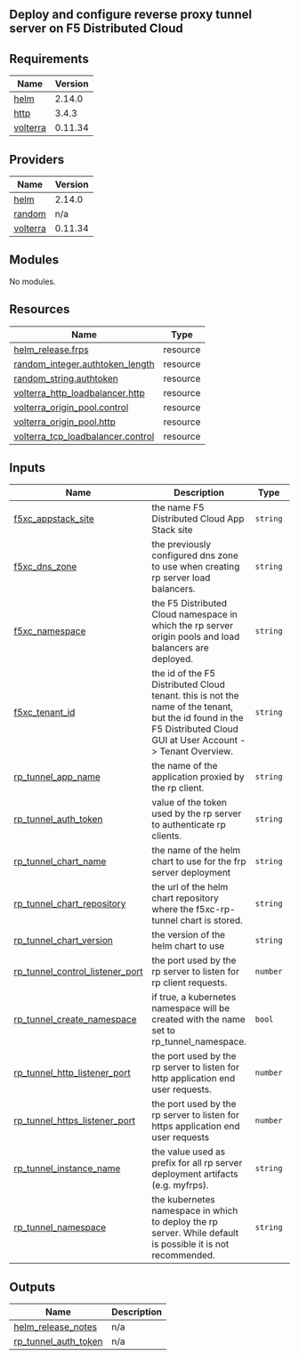## Deploy and configure reverse proxy tunnel server on F5 Distributed Cloud


<!-- BEGIN_TF_DOCS -->
## Requirements

| Name | Version |
|------|---------|
| <a name="requirement_helm"></a> [helm](#requirement\_helm) | 2.14.0 |
| <a name="requirement_http"></a> [http](#requirement\_http) | 3.4.3 |
| <a name="requirement_volterra"></a> [volterra](#requirement\_volterra) | 0.11.34 |

## Providers

| Name | Version |
|------|---------|
| <a name="provider_helm"></a> [helm](#provider\_helm) | 2.14.0 |
| <a name="provider_random"></a> [random](#provider\_random) | n/a |
| <a name="provider_volterra"></a> [volterra](#provider\_volterra) | 0.11.34 |

## Modules

No modules.

## Resources

| Name | Type |
|------|------|
| [helm_release.frps](https://registry.terraform.io/providers/hashicorp/helm/2.14.0/docs/resources/release) | resource |
| [random_integer.authtoken_length](https://registry.terraform.io/providers/hashicorp/random/latest/docs/resources/integer) | resource |
| [random_string.authtoken](https://registry.terraform.io/providers/hashicorp/random/latest/docs/resources/string) | resource |
| [volterra_http_loadbalancer.http](https://registry.terraform.io/providers/volterraedge/volterra/0.11.34/docs/resources/http_loadbalancer) | resource |
| [volterra_origin_pool.control](https://registry.terraform.io/providers/volterraedge/volterra/0.11.34/docs/resources/origin_pool) | resource |
| [volterra_origin_pool.http](https://registry.terraform.io/providers/volterraedge/volterra/0.11.34/docs/resources/origin_pool) | resource |
| [volterra_tcp_loadbalancer.control](https://registry.terraform.io/providers/volterraedge/volterra/0.11.34/docs/resources/tcp_loadbalancer) | resource |

## Inputs

| Name | Description | Type | Default | Required |
|------|-------------|------|---------|:--------:|
| <a name="input_f5xc_appstack_site"></a> [f5xc\_appstack\_site](#input\_f5xc\_appstack\_site) | the name F5 Distributed Cloud App Stack site | `string` | n/a | yes |
| <a name="input_f5xc_dns_zone"></a> [f5xc\_dns\_zone](#input\_f5xc\_dns\_zone) | the previously configured dns zone to use when creating rp server load balancers. | `string` | n/a | yes |
| <a name="input_f5xc_namespace"></a> [f5xc\_namespace](#input\_f5xc\_namespace) | the F5 Distributed Cloud namespace in which the rp server origin pools and load balancers are deployed. | `string` | n/a | yes |
| <a name="input_f5xc_tenant_id"></a> [f5xc\_tenant\_id](#input\_f5xc\_tenant\_id) | the id of the F5 Distributed Cloud tenant. this is not the name of the tenant, but the id found in the F5 Distributed Cloud GUI at User Account -> Tenant Overview. | `string` | n/a | yes |
| <a name="input_rp_tunnel_app_name"></a> [rp\_tunnel\_app\_name](#input\_rp\_tunnel\_app\_name) | the name of the application proxied by the rp client. | `string` | n/a | yes |
| <a name="input_rp_tunnel_auth_token"></a> [rp\_tunnel\_auth\_token](#input\_rp\_tunnel\_auth\_token) | value of the token used by the rp server to authenticate rp clients. | `string` | `""` | no |
| <a name="input_rp_tunnel_chart_name"></a> [rp\_tunnel\_chart\_name](#input\_rp\_tunnel\_chart\_name) | the name of the helm chart to use for the frp server deployment | `string` | `"f5xc-rp-tunnel"` | no |
| <a name="input_rp_tunnel_chart_repository"></a> [rp\_tunnel\_chart\_repository](#input\_rp\_tunnel\_chart\_repository) | the url of the helm chart repository where the f5xc-rp-tunnel chart is stored. | `string` | `"https://f5businessdevelopment.github.io/helm-charts"` | no |
| <a name="input_rp_tunnel_chart_version"></a> [rp\_tunnel\_chart\_version](#input\_rp\_tunnel\_chart\_version) | the version of the helm chart to use | `string` | `"0.0.8"` | no |
| <a name="input_rp_tunnel_control_listener_port"></a> [rp\_tunnel\_control\_listener\_port](#input\_rp\_tunnel\_control\_listener\_port) | the port used by the rp server to listen for rp client requests. | `number` | n/a | yes |
| <a name="input_rp_tunnel_create_namespace"></a> [rp\_tunnel\_create\_namespace](#input\_rp\_tunnel\_create\_namespace) | if true, a kubernetes namespace will be created with the name set to rp\_tunnel\_namespace. | `bool` | `true` | no |
| <a name="input_rp_tunnel_http_listener_port"></a> [rp\_tunnel\_http\_listener\_port](#input\_rp\_tunnel\_http\_listener\_port) | the port used by the rp server to listen for http application end user requests. | `number` | n/a | yes |
| <a name="input_rp_tunnel_https_listener_port"></a> [rp\_tunnel\_https\_listener\_port](#input\_rp\_tunnel\_https\_listener\_port) | the port used by the rp server to listen for https application end user requests | `number` | n/a | yes |
| <a name="input_rp_tunnel_instance_name"></a> [rp\_tunnel\_instance\_name](#input\_rp\_tunnel\_instance\_name) | the value used as prefix for all rp server deployment artifacts (e.g. myfrps). | `string` | n/a | yes |
| <a name="input_rp_tunnel_namespace"></a> [rp\_tunnel\_namespace](#input\_rp\_tunnel\_namespace) | the kubernetes namespace in which to deploy the rp server. While default is possible it is not recommended. | `string` | n/a | yes |

## Outputs

| Name | Description |
|------|-------------|
| <a name="output_helm_release_notes"></a> [helm\_release\_notes](#output\_helm\_release\_notes) | n/a |
| <a name="output_rp_tunnel_auth_token"></a> [rp\_tunnel\_auth\_token](#output\_rp\_tunnel\_auth\_token) | n/a |
<!-- END_TF_DOCS -->